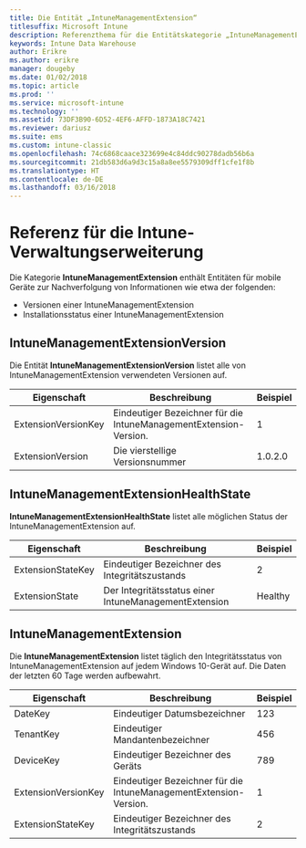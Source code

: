 ```yaml
---
title: Die Entität „IntuneManagementExtension“
titlesuffix: Microsoft Intune
description: Referenzthema für die Entitätskategorie „IntuneManagementExtension“ von Entitätensammlungen in der Intune Data Warehouse-API.
keywords: Intune Data Warehouse
author: Erikre
ms.author: erikre
manager: dougeby
ms.date: 01/02/2018
ms.topic: article
ms.prod: ''
ms.service: microsoft-intune
ms.technology: ''
ms.assetid: 73DF3B90-6D52-4EF6-AFFD-1873A18C7421
ms.reviewer: dariusz
ms.suite: ems
ms.custom: intune-classic
ms.openlocfilehash: 74c6868caace323699e4c84ddc90278dadb56b6a
ms.sourcegitcommit: 21db583d6a9d3c15a8a8ee5579309dff1cfe1f8b
ms.translationtype: HT
ms.contentlocale: de-DE
ms.lasthandoff: 03/16/2018
---
```

# <a name="reference-for-intune-management-extension"></a>Referenz für die Intune-Verwaltungserweiterung

Die Kategorie **IntuneManagementExtension** enthält Entitäten für mobile Geräte zur Nachverfolgung von Informationen wie etwa der folgenden:

  -  Versionen einer IntuneManagementExtension
  -  Installationsstatus einer IntuneManagementExtension

## <a name="intunemanagementextensionversion"></a>IntuneManagementExtensionVersion

Die Entität **IntuneManagementExtensionVersion** listet alle von IntuneManagementExtension verwendeten Versionen auf.

| Eigenschaft  | Beschreibung | Beispiel |
|---------|------------|--------|
| ExtensionVersionKey |Eindeutiger Bezeichner für die IntuneManagementExtension-Version. | 1 |
| ExtensionVersion |Die vierstellige Versionsnummer |1.0.2.0 |

## <a name="intunemanagementextensionhealthstate"></a>IntuneManagementExtensionHealthState

**IntuneManagementExtensionHealthState** listet alle möglichen Status der IntuneManagementExtension auf.

| Eigenschaft  | Beschreibung | Beispiel |
|---------|------------|--------|
| ExtensionStateKey |Eindeutiger Bezeichner des Integritätszustands | 2 |
| ExtensionState |Der Integritätsstatus einer IntuneManagementExtension | Healthy |

## <a name="intunemanagementextension"></a>IntuneManagementExtension

Die **IntuneManagementExtension** listet täglich den Integritätsstatus von IntuneManagementExtension auf jedem Windows 10-Gerät auf.
Die Daten der letzten 60 Tage werden aufbewahrt. 

| Eigenschaft  | Beschreibung | Beispiel |
|---------|------------|--------|
| DateKey |Eindeutiger Datumsbezeichner | 123 |
| TenantKey |Eindeutiger Mandantenbezeichner | 456 |
| DeviceKey |Eindeutiger Bezeichner des Geräts | 789 |
| ExtensionVersionKey |Eindeutiger Bezeichner für die IntuneManagementExtension-Version. | 1 |
| ExtensionStateKey|Eindeutiger Bezeichner des Integritätszustands | 2 |
